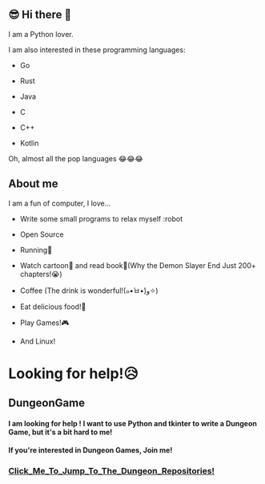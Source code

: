 ## 😎 Hi there 👋

I am a Python lover.

I am also interested in these programming languages:

- Go

- Rust

- Java

- C

- C++

- Kotlin

Oh, almost all the pop languages 😂😂😂

## About me

I am a fun of computer, I love...

- Write some small programs to relax myself :robot

- Open Source 

- Running🏃‍

- Watch cartoon📗 and read book📖(Why the Demon Slayer End Just 200+ chapters!😭)

- Coffee  (The drink is wonderful!(๑•̀ㅂ•́)و✧)

- Eat delicious food!🍰

- Play Games!🎮

- And Linux!

# Looking for help!😥

## DungeonGame

#### I am looking for help ! I want to use Python and tkinter to write a Dungeon Game, but it's a bit hard to me!

#### If you're interested in Dungeon Games, Join me!

### [Click_Me_To_Jump_To_The_Dungeon_Repositories!](https://github.com/WindyShadow/LostDungeon)
